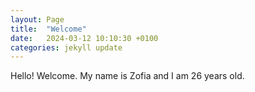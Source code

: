 ```yaml
---
layout: Page
title:  "Welcome"
date:   2024-03-12 10:10:30 +0100
categories: jekyll update
---
```

Hello! Welcome. My name is Zofia and I am 26 years old. 
